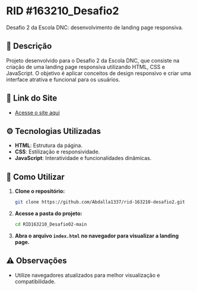 # RID #163210_Desafio2

Desafio 2 da Escola DNC: desenvolvimento de landing page responsiva.

## 📌 Descrição

Projeto desenvolvido para o Desafio 2 da Escola DNC, que consiste na criação de uma landing page responsiva utilizando HTML, CSS e JavaScript. O objetivo é aplicar conceitos de design responsivo e criar uma interface atrativa e funcional para os usuários.

## 🔗 Link do Site

- [Acesse o site aqui](https://rid-163210-desafio2-b8hcrt284-marcelos-projects-cfb5b7cf.vercel.app/)

## ⚙️ Tecnologias Utilizadas

- **HTML**: Estrutura da página.
- **CSS**: Estilização e responsividade.
- **JavaScript**: Interatividade e funcionalidades dinâmicas.

## 🚀 Como Utilizar

1. **Clone o repositório:**

   ```bash
   git clone https://github.com/Abdalla1337/rid-163210-desafio2.git
   ```

2. **Acesse a pasta do projeto:**

   ```bash
   cd RID163210_Desafio02-main
   ```

3. **Abra o arquivo `index.html` no navegador para visualizar a landing page.**

## ⚠️ Observações

- Utilize navegadores atualizados para melhor visualização e compatibilidade.


